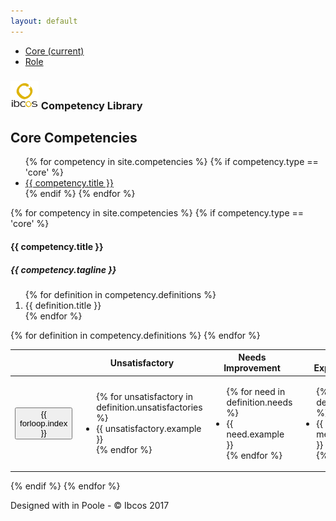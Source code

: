 ```yaml
---
layout: default
---
```

<div class="container">
  <div class="header clearfix">
    <nav>
      <ul class="nav nav-pills float-right">
        <li class="nav-item">
          <a class="nav-link active" href="#">Core <span class="sr-only">(current)</span></a>
        </li>
        <li class="nav-item">
          <a class="nav-link" href="#">Role</a>
        </li>
      </ul>
    </nav>
    <h3 class="text-muted"><img src="images/ibcos.png" width="45" height="45" class="d-inline-block align-middle" alt=""> Competency Library</h3>
  </div>

  <div class="row">
    <div class="col-lg">
      <h2>Core Competencies</h2>
      <p></p>
      <ul class="nav nav-tabs" role="tablist">
      {% for competency in site.competencies %}
      {% if competency.type == 'core' %}
        <li class="nav-item">
          <a class="nav-link{% if forloop.index == 1 %} active{% endif %}" data-toggle="tab" href="#{{ competency.title | downcase }}" role="tab">{{ competency.title }}</a>
        </li>
      {% endif %}
      {% endfor %}
      </ul>
      <div class="tab-content">
      {% for competency in site.competencies %}
      {% if competency.type == 'core' %}
        <div class="tab-pane fade{% if forloop.index == 1 %} show active{% endif %}" id="{{ competency.title | downcase }}" role="tabpanel">
          <h4>{{ competency.title }}</h4>
          <h5><span class="badge badge-default">{{ competency.tagline }}</span></h5>
          <ol>
          {% for definition in competency.definitions %}
            <li>{{ definition.title }}</li>
          {% endfor %}
          </ol>
          <table class="table table-hover">
            <thead class="thead-default">
              <tr>
                <th>&nbsp;</th>
                <th>Unsatisfactory</th>
                <th>Needs Improvement</th>
                <th>Meets Expectations</th>
                <th>Exceeds Expectations</th>
                <th>Exceptional</th>
              </tr>
            </thead>
            {% for definition in competency.definitions %}
            <tr>
              <td>
                <button type="button" class="btn btn-success" data-container="body" data-toggle="popover" data-trigger="focus" data-placement="top" title="{{ competency.title }}" data-content="{{ forloop.index }}. {{ definition.title }}">{{ forloop.index }}</button>
              </td>
              <td>
                <ul>
                {% for unsatisfactory in definition.unsatisfactories %}
                  <li>{{ unsatisfactory.example }}</li>
                {% endfor %}
                </ul>
              </td>
              <td>
                <ul>
                {% for need in definition.needs %}
                  <li>{{ need.example }}</li>
                {% endfor %}
                </ul>
              </td>
              <td>
                <ul>
                {% for meet in definition.meets %}
                  <li>{{ meet.example }}</li>
                {% endfor %}
                </ul>
              </td>
              <td>
                <ul>
                {% for exceed in definition.exceeds %}
                  <li>{{ exceed.example }}</li>
                {% endfor %}
                </ul>
              </td>
              <td>
                <ul>
                {% for exceptional in definition.exceptionals %}
                  <li>{{ exceptional.example }}</li>
                {% endfor %}
                </ul>
              </td>
            </tr>
            {% endfor %}
          </table>
        </div>
      {% endif %}
      {% endfor %}
      </div>
    </div>
  </div>
  <footer class="footer">
    <p>Designed with <i class="fa fa-heart" aria-hidden="true"></i> in Poole - &copy; Ibcos 2017</p>
  </footer>
</div>